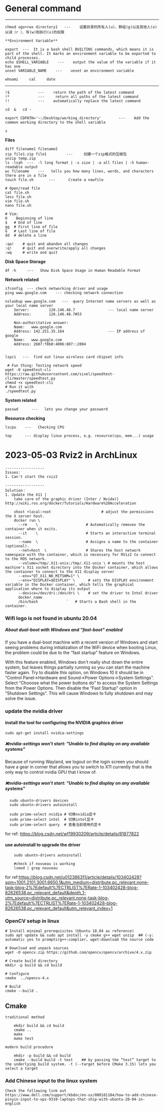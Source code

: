 # General command
----------------------
    chmod ugo+rwx directory1   ---    设置目录的所有人(u)、群组(g)以及其他人(o)以读（r ）、写(w)和执行(x)的权限
    
    **Environment Variable**
    
    export 	---  It is a bash shell BUILTINS commands, which means it is part of the shell. It marks an environment variable to be exported to child processes.
    echo $SHELL_VARIABLE    ---    output the value of the variable if it has one
    unset VARIABLE_NAME    ---    unset an environment variable
    
    whoami     cal     date

------------------------

    !$             ---    return the path of the latest command
    !*             ---     return all paths of the latest command
    !!             ---    automatically replace the latest command

    cd  &   cd -

    export CDPATH='~:/Desktop/working_directory'        ---    Add the common working directory to the shell variable

    s
    

**Files**

    diff filename1 filename2 
    zip file1.zip file1         ---     创建一个zip格式的压缩包 
    unzip temp.zip
    ls -lsah  ---  -l long format | -s size | -a all files | -h human-readable output
    wc filename	   ---   tells you how many lines, words, and characters there are in a file
    touch file.sh       ---      Create a newfile
    
    # Open/read file
    cat file.sh
    less file.sh
    vim file.sh
    nano file.sh
    
    # Vim:
    0	 Beginning of line
    $	# End of line
    gg	# First line of file
    G	# Last line of file
    dd	# delete a line

    :qa!	# quit and abandon all changes
    :q!		# quit and overwrite/apply all changes
    :wq		# write and quit

**Disk Space Storage**

    df -h     ---   Show Disk Space Usage in Human Readable Format
    
**Network related**

    ifconfig  --- check networking driver and usage
    ping www.google.com    --- checking network connection
    
    nslookup www.google.com   ---  query Internet name servers as well as your local name server
        Server:         128.146.48.7               --- local name server
        Address:        128.146.48.7#53

        Non-authoritative answer:
        Name:   www.google.com
        Address: 142.251.35.164                    --- IP address of google
        Name:   www.google.com
        Address: 2607:f8b0:4006:807::2004
    
    
    lspci   ---  find out linux wireless card chipset info
    
     # Fun thing: Testing network speed
    wget -O speedtest-cli https://raw.githubusercontent.com/sivel/speedtest-cli/master/speedtest.py
    chmod +x speedtest-cli
    # Run it with
    ./speedtest.py
    
**System related**

    passwd 		---   lets you change your password
    
**Resource checking**
   
    lscpu    ---   Checking CPU
   
    top      --- display linux process, e.g. resource(cpu, mem...) usage
   
   

# 2023-05-03 Rviz2 in ArchLinux
    ------------------
    Issues:
    1. Can't start the rviz2 
    
    ------------------
    Solution：
    1. Update the X11 | 
        take care of the graphic driver (Inter / Nvida)| http://wiki.ros.org/docker/Tutorials/Hardware%20Acceleration
        
        xhost +local:root                       # adjust the permissions the X server host.
        docker run \
          --rm    \                      # Automatically removes the container when it exits.
          --it    \                      # Starts an interactive terminal session.
          --name  \                      # Assigns a name to the container (optional).
          --net=host  \                  # Shares the host network namespace with the container, which is necessary for RViz2 to connect to the ROS network.
          --volume=/tmp/.X11-unix:/tmp/.X11-unix \ # mounts the host machine's X11 socket directory into the Docker container, which allows the container to connect to the X11 display server
          --env="QT_X11_NO_MITSHM=1" \
          --env="DISPLAY=$DISPLAY" \      # sets the DISPLAY environment variable in the Docker container, which tells the graphical application where to display its output
          --device=/dev/dri:/dev/dri \    # set the driver to Intel driver
          docker_name
          /bin/bash             `   # Starts a Bash shell in the container.











### Wifi logo is not found in ubuntu 20.04

##### About dual-boot with Windows and "fast-boot" enabled
If you have a dual-boot machine with a recent version of Windows and start seeing problems during initialization of the WiFi device when booting Linux, the problem could be due to the “fast startup” feature on Windows.

With this feature enabled, Windows don't really shut down the entire system, but leaves things partially running so you can start the machine faster again. Try to disable this option, on Windows 10 it should be in “Control Panel→Hardware and Sound→Power Options→System Settings”. Select “Chooose what the power buttons do” to access the System Settings from the Power Options. Then disable the “Fast Startup” option in “Shutdown Settings”. This will cause Windows to fully shutdown and may solve the issue.




### update the nvidia driver

#### install the tool for configuring the NVIDIA graphics driver

    sudo apt-get install nvidia-settings
    
##### ❌nvidia-settings won't start: "Unable to find display on any available systems"
  Because of running Wayland, we logout on the login screen you should have a gear in corner that allows you to switch to X11 currently that is the only way to control nvidia GPU that I know of.
  
##### ❌nvidia-settings won't start: "Unable to find display on any available systems"

      sudo ubuntn-drivers devices
      sudo ubuntn-drivers autoinstall
      
      sudo prime-select nvidia # 切换nvidia显卡
      sudo prime-select intel  # 切换intel显卡
      sudo prime-select query  # 查看当前使用的显卡

for ref: https://blog.csdn.net/wf19930209/article/details/81877822



#### use autoinstall to upgrade the driver
        
        sudo ubuntn-drivers autoinstall
        
        #check if novueau is working
        lsmod | grep nouveau

for ref:https://blog.csdn.net/u012386311/article/details/103402428?spm=1001.2101.3001.6650.1&utm_medium=distribute.pc_relevant.none-task-blog-2%7Edefault%7ECTRLIST%7ERate-1-103402428-blog-82626538.pc_relevant_default&depth_1-utm_source=distribute.pc_relevant.none-task-blog-2%7Edefault%7ECTRLIST%7ERate-1-103402428-blog-82626538.pc_relevant_default&utm_relevant_index=1





### OpenCV setup in linux
    # Install minimal prerequisites (Ubuntu 18.04 as reference)
    sudo apt update && sudo apt install -y cmake g++ wget unzip  ## (-y: automatic yes to prompts)g++:complier, wget:download the source code
    
    # Download and unpack sources
    wget -O opencv.zip https://github.com/opencv/opencv/archive/4.x.zip
    
    # Create build directory
    mkdir -p build && cd build
    
    # Configure
    cmake  ../opencv-4.x
    
    # Build
    cmake --build .
    
    
## Cmake
    traditional method
    
        mkdir build && cd build
        cmake ..
        make
        make test
    
    modern build procedure
        
        mkdir -p build && cd build
        cmake --build build -t test    ## by passing the “test” target to the underlying build system. -t (--target before CMake 3.15) lets you select a target
    



### Add Chinese input to the linux system
    Check the following link out
    https://www.dell.com/support/kbdoc/en-us/000181184/how-to-add-chinese-pinyin-input-to-xps-9310-laptops-that-ship-with-ubuntu-20-04-in-english

